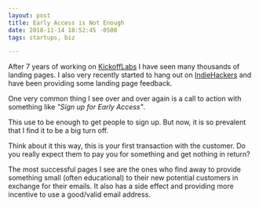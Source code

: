 ```yaml
---
layout: post
title: Early Access is Not Enough
date: 2018-11-14 18:52:45 -0500
tags: startups, biz

---
```


After 7 years of working on [KickoffLabs](https://kickoffabs.com) I have seen many thousands of landing pages. I also very recently started to hang out on [IndieHackers](https://www.indiehackers.com) and have been providing some landing page feedback. 

One very common thing I see over and over again is a call to action with something like _"Sign up for Early Access"_. 

This use to be enough to get people to sign up. But now, it is so prevalent that I find it to be a big turn off. 

Think about it this way, this is your first transaction with the customer. Do you really expect them to pay you for something and get nothing in return?

The most successful pages I see are the ones who find away to provide something small (often educational) to their new potential customers in exchange for their emails. It also has a side effect and providing more incentive to use a good/valid email address.